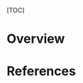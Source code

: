 [TOC]

# Overview


# References

[homepage]: https://code.visualstudio.com/?wt.mc_id=DX_841432
[wiki]: https://en.wikipedia.org/wiki/Visual_Studio_Code
